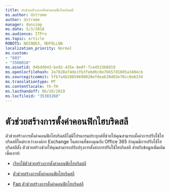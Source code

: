 ```yaml
---
title: ตัวช่วยสร้างการตั้งค่าคอนฟิกไฮบริดสลี
ms.author: dstrome
author: dstrome
manager: dansimp
ms.date: 5/3/2018
ms.audience: ITPro
ms.topic: article
ROBOTS: NOINDEX, NOFOLLOW
localization_priority: Normal
ms.custom:
- "603"
- "3500010"
ms.assetid: 94bdd043-be92-435e-8e0f-7ce453368919
ms.openlocfilehash: 2a7828af4de1fb3febd6c0e76657d1605a3404cb
ms.sourcegitcommit: 5fb7a4b28859690020efdea630d03e70cc0e6334
ms.translationtype: MT
ms.contentlocale: th-TH
ms.lasthandoff: 06/28/2019
ms.locfileid: "35383260"
---
```

# <a name="hybrid-configuration-wizard"></a>ตัวช่วยสร้างการตั้งค่าคอนฟิกไฮบริดสลี

ตัวช่วยสร้างการตั้งค่าคอนฟิกไฮบริดสลีไม่มีโปรแกรมประยุกต์ที่ช่วยให้คุณสามารถตั้งค่าการปรับใช้ไฮบริดสลีใหม่ระหว่างองค์กร Exchange ในสถานที่ของคุณกับ Office 365 ถ้าคุณมีการปรับใช้ไฮบริดสลีตั้ง ตัวช่วยสร้างช่วยให้คุณสามารถปรับปรุงการตั้งค่าการปรับใช้ไฮบริดสลี สำหรับข้อมูลเพิ่มเติม เช็คเอาท์:
  
- [เรียกใช้ตัวช่วยสร้างการตั้งค่าคอนฟิกไฮบริดสลี](https://technet.microsoft.com/library/mt595788%28v=exchg.150%29.aspx)

- [ตัวช่วยสร้างการตั้งค่าคอนฟิกไฮบริดสลี](https://technet.microsoft.com/library/hh529921%28v=exchg.150%29.aspx)

- [Faq ตัวช่วยสร้างการตั้งค่าคอนฟิกไฮบริดสลี](https://technet.microsoft.com/library/mt488940%28v=exchg.150%29.aspx)
